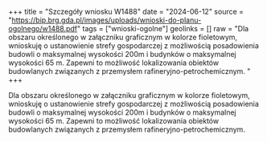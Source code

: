 +++
title = "Szczegóły wniosku W1488"
date = "2024-06-12"
source = "https://bip.brg.gda.pl/images/uploads/wnioski-do-planu-ogolnego/w1488.pdf"
tags = ["wnioski-ogolne"]
geolinks = []
raw = "Dla obszaru określonego w załączniku graficznym w kolorze fioletowym, wnioskuję o ustanowienie strefy gospodarczej z możliwością posadowienia budowli o maksymalnej wysokości 200m i budynków o maksymalnej wysokości 65 m. Zapewni to możliwość lokalizowania obiektów budowlanych związanych z przemysłem rafineryjno-petrochemicznym. "
+++

Dla obszaru określonego w załączniku graficznym w kolorze fioletowym, wnioskuję o
ustanowienie strefy gospodarczej z możliwością posadowienia budowli o maksymalnej wysokości
200m i budynków o maksymalnej wysokości 65 m. Zapewni to możliwość lokalizowania
obiektów budowlanych związanych z przemysłem rafineryjno-petrochemicznym.



